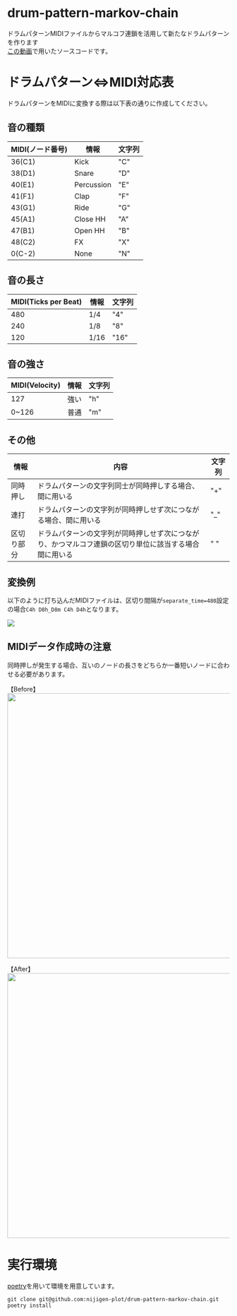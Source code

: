 # drum-pattern-markov-chain
ドラムパターンMIDIファイルからマルコフ連鎖を活用して新たなドラムパターンを作ります<br>
[この動画](https://www.youtube.com/watch?v=nUJiKVWmrdk)で用いたソースコードです。


# ドラムパターン⇔MIDI対応表
ドラムパターンをMIDIに変換する際は以下表の通りに作成してください。


## 音の種類

| MIDI(ノード番号) | 情報 | 文字列 |
| --- | ---| --- |
| 36(C1) | Kick      | "C" |
| 38(D1) | Snare     | "D" |
| 40(E1) | Percussion| "E" |
| 41(F1) | Clap      | "F" |
| 43(G1) | Ride      | "G" |
| 45(A1) | Close HH  | "A" |
| 47(B1) | Open HH   | "B" |
| 48(C2) | FX        | "X" |
| 0(C-2) | None      | "N" |

## 音の長さ

| MIDI(Ticks per Beat) | 情報 | 文字列 |
| --- | ---| --- |
| 480 | 1/4  | "4" |
| 240 | 1/8  | "8" |
| 120 | 1/16 | "16" |

## 音の強さ

| MIDI(Velocity) | 情報 | 文字列 |
| --- | ---| --- |
| 127 | 強い  | "h" |
| 0~126 | 普通  | "m" |

## その他

| 情報 | 内容 | 文字列 |
| --- | ---| --- |
| 同時押し | ドラムパターンの文字列同士が同時押しする場合、間に用いる | "+" |
| 連打 | ドラムパターンの文字列が同時押しせず次につながる場合、間に用いる | "_" |
| 区切り部分 | ドラムパターンの文字列が同時押しせず次につながり、かつマルコフ連鎖の区切り単位に該当する場合間に用いる | " " |

## 変換例
以下のように打ち込んだMIDIファイルは、区切り間隔が`separate_time=480`設定の場合`C4h D8h_D8m C4h D4h`となります。

![](https://user-images.githubusercontent.com/65853436/184064986-32e34a2e-862a-4825-81f6-3629e383c2da.png)

## MIDIデータ作成時の注意
同時押しが発生する場合、互いのノードの長さをどちらか一番短いノードに合わせる必要があります。

【Before】<br>
<img src="https://user-images.githubusercontent.com/65853436/184065632-ce047002-11a7-4a0e-bb92-82bab6079082.png" width="600">

【After】<br>
<img src="https://user-images.githubusercontent.com/65853436/184065682-e8578b0f-a71d-41c3-a643-adbef95e2ac6.png" width="600">


# 実行環境
[poetry](https://github.com/python-poetry/poetry)を用いて環境を用意しています。

```
git clone git@github.com:nijigen-plot/drum-pattern-markov-chain.git
poetry install
```
